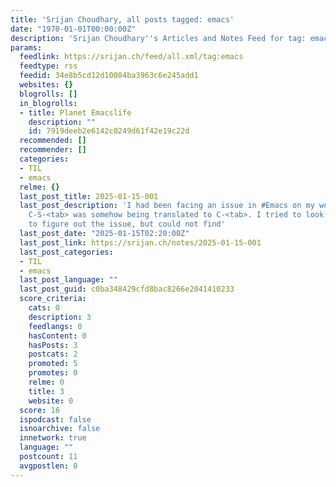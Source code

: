 ```yaml
---
title: 'Srijan Choudhary, all posts tagged: emacs'
date: "1970-01-01T00:00:00Z"
description: 'Srijan Choudhary''s Articles and Notes Feed for tag: emacs'
params:
  feedlink: https://srijan.ch/feed/all.xml/tag:emacs
  feedtype: rss
  feedid: 34e8b5cd12d10084ba3963c6e245add1
  websites: {}
  blogrolls: []
  in_blogrolls:
  - title: Planet Emacslife
    description: ""
    id: 7919deeb2e6142c0249d61f42e19c22d
  recommended: []
  recommender: []
  categories:
  - TIL
  - emacs
  relme: {}
  last_post_title: 2025-01-15-001
  last_post_description: 'I had been facing an issue in #Emacs on my work Mac system:
    C-S-<tab> was somehow being translated to C-<tab>. I tried to look into key-translation-map
    to figure out the issue, but could not find'
  last_post_date: "2025-01-15T02:20:00Z"
  last_post_link: https://srijan.ch/notes/2025-01-15-001
  last_post_categories:
  - TIL
  - emacs
  last_post_language: ""
  last_post_guid: c0ba348429cfd8bac8266e2041410233
  score_criteria:
    cats: 0
    description: 3
    feedlangs: 0
    hasContent: 0
    hasPosts: 3
    postcats: 2
    promoted: 5
    promotes: 0
    relme: 0
    title: 3
    website: 0
  score: 16
  ispodcast: false
  isnoarchive: false
  innetwork: true
  language: ""
  postcount: 11
  avgpostlen: 0
---
```

